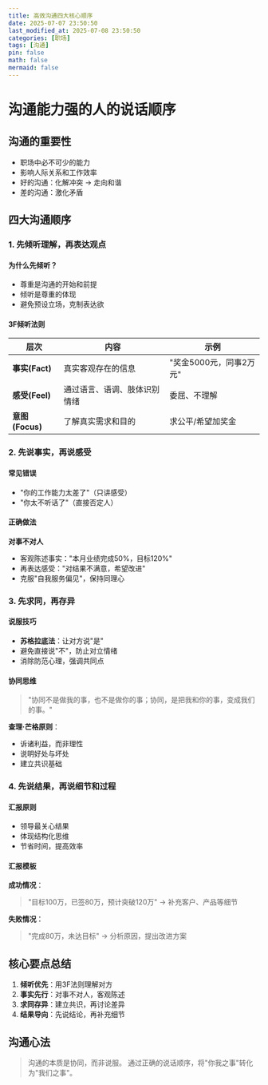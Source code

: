 ```yaml
---
title: 高效沟通四大核心顺序
date: 2025-07-07 23:50:50
last_modified_at: 2025-07-08 23:50:50
categories: [职场]
tags: [沟通]
pin: false
math: false
mermaid: false
---
```



# 沟通能力强的人的说话顺序

## 沟通的重要性
- 职场中必不可少的能力
- 影响人际关系和工作效率
- 好的沟通：化解冲突 → 走向和谐
- 差的沟通：激化矛盾

## 四大沟通顺序

### 1. 先倾听理解，再表达观点

#### 为什么先倾听？
- 尊重是沟通的开始和前提
- 倾听是尊重的体现
- 避免预设立场，克制表达欲

#### 3F倾听法则
| 层次 | 内容 | 示例 |
|------|------|------|
| **事实(Fact)** | 真实客观存在的信息 | "奖金5000元，同事2万元" |
| **感受(Feel)** | 通过语言、语调、肢体识别情绪 | 委屈、不理解 |
| **意图(Focus)** | 了解真实需求和目的 | 求公平/希望加奖金 |

### 2. 先说事实，再说感受

#### 常见错误
- "你的工作能力太差了"（只讲感受）
- "你太不听话了"（直接否定人）

#### 正确做法
**对事不对人**
- 客观陈述事实："本月业绩完成50%，目标120%"
- 再表达感受："对结果不满意，希望改进"
- 克服"自我服务偏见"，保持同理心

### 3. 先求同，再存异

#### 说服技巧
- **苏格拉底法**：让对方说"是"
- 避免直接说"不"，防止对立情绪
- 消除防范心理，强调共同点

#### 协同思维
> "协同不是做我的事，也不是做你的事；协同，是把我和你的事，变成我们的事。"

**查理·芒格原则**：
- 诉诸利益，而非理性
- 说明好处与坏处
- 建立共识基础

### 4. 先说结果，再说细节和过程

#### 汇报原则
- 领导最关心结果
- 体现结构化思维
- 节省时间，提高效率

#### 汇报模板
**成功情况**：
> "目标100万，已签80万，预计突破120万"
> → 补充客户、产品等细节

**失败情况**：
> "完成80万，未达目标"
> → 分析原因，提出改进方案

## 核心要点总结

1. **倾听优先**：用3F法则理解对方
2. **事实先行**：对事不对人，客观陈述
3. **求同存异**：建立共识，再讨论差异
4. **结果导向**：先说结论，再补充细节

## 沟通心法
> 沟通的本质是协同，而非说服。
> 通过正确的说话顺序，将"你我之事"转化为"我们之事"。
